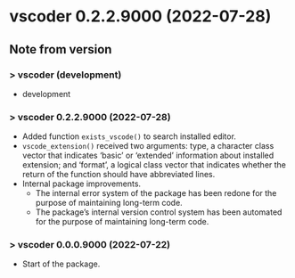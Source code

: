 # vscoder 0.2.2.9000 (2022-07-28)

## Note from version

### &gt; vscoder (development)

-   development

### &gt; vscoder 0.2.2.9000 (2022-07-28)

-   Added function `exists_vscode()` to search installed editor.
-   `vscode_extension()` received two arguments: type, a character class
    vector that indicates ‘basic’ or ‘extended’ information about
    installed extension; and ‘format’, a logical class vector that
    indicates whether the return of the function should have abbreviated
    lines.
-   Internal package improvements.
    -   The internal error system of the package has been redone for the
        purpose of maintaining long-term code.
    -   The package’s internal version control system has been automated
        for the purpose of maintaining long-term code.

### &gt; vscoder 0.0.0.9000 (2022-07-22)

-   Start of the package.
